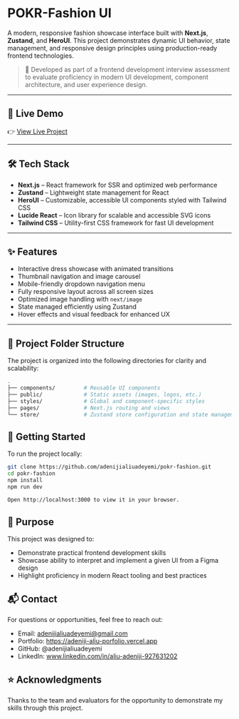 # POKR-Fashion UI

A modern, responsive fashion showcase interface built with **Next.js**, **Zustand**, and **HeroUI**. This project demonstrates dynamic UI behavior, state management, and responsive design principles using production-ready frontend technologies.

> 📝 Developed as part of a frontend development interview assessment to evaluate proficiency in modern UI development, component architecture, and user experience design.

---

## 🔗 Live Demo

👉 [View Live Project](https://aliu-adeniji-pokr-fashion.vercel.app/)

---

## 🛠️ Tech Stack

- **Next.js** – React framework for SSR and optimized web performance
- **Zustand** – Lightweight state management for React
- **HeroUI** – Customizable, accessible UI components styled with Tailwind CSS
- **Lucide React** – Icon library for scalable and accessible SVG icons
- **Tailwind CSS** – Utility-first CSS framework for fast UI development

---

## ✨ Features

- Interactive dress showcase with animated transitions
- Thumbnail navigation and image carousel
- Mobile-friendly dropdown navigation menu
- Fully responsive layout across all screen sizes
- Optimized image handling with `next/image`
- State managed efficiently using Zustand
- Hover effects and visual feedback for enhanced UX

---

## 📁 Project Folder Structure

The project is organized into the following directories for clarity and scalability:

```bash
.
├── components/         # Reusable UI components
├── public/             # Static assets (images, logos, etc.)
├── styles/             # Global and component-specific styles
├── pages/              # Next.js routing and views
└── store/              # Zustand store configuration and state management
```

## 🚀 Getting Started

To run the project locally:

```bash
git clone https://github.com/adenijialiuadeyemi/pokr-fashion.git
cd pokr-fashion
npm install
npm run dev

Open http://localhost:3000 to view it in your browser.
```

## 📌 Purpose
This project was designed to:
- Demonstrate practical frontend development skills
- Showcase ability to interpret and implement a given UI from a Figma design
- Highlight proficiency in modern React tooling and best practices

## 📬 Contact
For questions or opportunities, feel free to reach out:
- Email: adenijialiuadeyemi@gmail.com
- Portfolio: https://adeniji-aliu-porfolio.vercel.app
- GitHub: @adenijialiuadeyemi
- LinkedIn: www.linkedin.com/in/aliu-adeniji-927631202

## ⭐️ Acknowledgments
Thanks to the team and evaluators for the opportunity to demonstrate my skills through this project.

